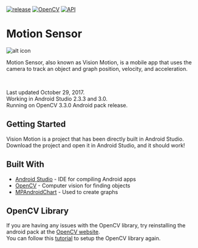 [![release](https://img.shields.io/badge/release-v1.0-blue.svg)](https://raw.githubusercontent.com/WilliamLQin/MotionSensor/master/VisionMotion.apk)
[![OpenCV](https://img.shields.io/badge/OpenCV-3.0.0-red.svg)](https://opencv.org/releases.html)
[![API](https://img.shields.io/badge/API-21-green.svg)](https://developer.android.com/about/versions/android-5.0.html)

# Motion Sensor

![alt icon](https://raw.githubusercontent.com/WilliamLQin/MotionSensor/master/app/src/main/res/mipmap-xxxhdpi/ic_launcher.png)

Motion Sensor, also known as Vision Motion, is a mobile app that uses the camera to track an object and graph position, velocity, and acceleration. <br>

<br>

Last updated October 29, 2017. <br>
Working in Android Studio 2.3.3 and 3.0. <br>
Running on OpenCV 3.3.0 Android pack release. <br>

## Getting Started

Vision Motion is a project that has been directly built in Android Studio. <br>
Download the project and open it in Android Studio, and it should work! <br>

## Built With

* [Android Studio](https://developer.android.com/studio/index.html) - IDE for compiling Android apps
* [OpenCV](https://opencv.org/) - Computer vision for finding objects
* [MPAndroidChart](https://github.com/PhilJay/MPAndroidChart) - Used to create graphs

## OpenCV Library

If you are having any issues with the OpenCV library, try reinstalling the android pack at the [OpenCV website](https://opencv.org/releases.html). <br>
You can follow this [tutorial](https://www.learn2crack.com/2016/03/setup-opencv-sdk-android-studio.html) to setup the OpenCV library again. <br>

